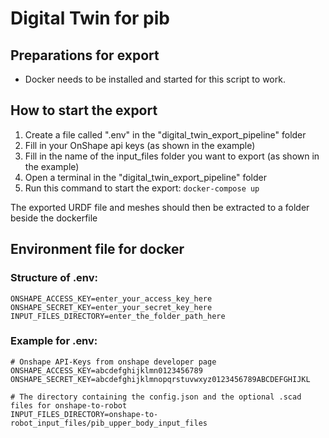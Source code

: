 # Digital Twin for pib

## Preparations for export
- Docker needs to be installed and started for this script to work.

## How to start the export
1. Create a file called ".env" in the "digital_twin_export_pipeline" folder
2. Fill in your OnShape api keys (as shown in the example)
3. Fill in the name of the input_files folder you want to export (as shown in the example)
4. Open a terminal in the "digital_twin_export_pipeline" folder
5. Run this command to start the export: `docker-compose up`

The exported URDF file and meshes should then be extracted to a folder beside the dockerfile


## Environment file for docker

### Structure of .env:
```
ONSHAPE_ACCESS_KEY=enter_your_access_key_here
ONSHAPE_SECRET_KEY=enter_your_secret_key_here
INPUT_FILES_DIRECTORY=enter_the_folder_path_here
```

### Example for .env:
``` 
# Onshape API-Keys from onshape developer page
ONSHAPE_ACCESS_KEY=abcdefghijklmn0123456789
ONSHAPE_SECRET_KEY=abcdefghijklmnopqrstuvwxyz0123456789ABCDEFGHIJKL

# The directory containing the config.json and the optional .scad files for onshape-to-robot
INPUT_FILES_DIRECTORY=onshape-to-robot_input_files/pib_upper_body_input_files
```